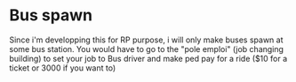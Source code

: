 # Bus spawn

Since i'm developping this for RP purpose, i will only make buses spawn at some bus station.
You would have to go to the "pole emploi" (job changing building) to set your job to Bus driver and make ped pay for a ride ($10 for a ticket or 3000 if you want to)


